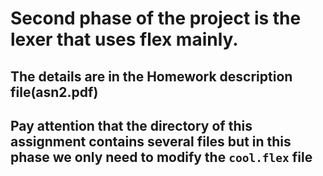 # Second phase of the project is the lexer that uses flex mainly.
## The details are in the Homework description file(asn2.pdf)
## Pay attention that the directory of this assignment contains several files but in this phase we only need to modify the `cool.flex` file
